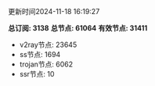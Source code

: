 更新时间2024-11-18 16:19:27

**总订阅: 3138**
**总节点: 61064**
**有效节点: 31411**
- v2ray节点: 23645
- ss节点: 1694
- trojan节点: 6062
- ssr节点: 10
